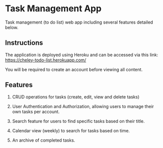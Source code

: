# Task Management App

Task management (to do list) web app including several features detailed below.

## Instructions

The application is deployed using Heroku and can be accessed via this link: https://cheley-todo-list.herokuapp.com/

You will be required to create an account before viewing all content.

## Features

1. CRUD operations for tasks (create, edit, view and delete tasks)

2. User Authentication and Authorization, allowing users to manage their own tasks per account.

3. Search feature for users to find specific tasks based on their title.

4. Calendar view (weekly) to search for tasks based on time.

5. An archive of completed tasks.
